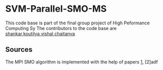 # SVM-Parallel-SMO-MS
This code base is part of the final group project of High Peformance Computing Sy
The contributors to the code base are 
[shankar](https://github.com/shankar1224),[koutilya](https://github.com/koutilya40192),[vishal](https://github.com/kkvishal01),[chaitanya](https://github.com/chaituNova)

## Sources
The MPI SMO algorithm is implemented with the help of papers [1](http://keerthis.com/parallel_SMO_IEEE.pdf), [2]adf
